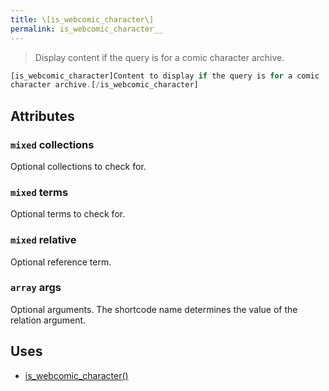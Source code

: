 ```yaml
---
title: \[is_webcomic_character\]
permalink: is_webcomic_character__
---
```


> Display content if the query is for a comic character archive.

```php
[is_webcomic_character]Content to display if the query is for a comic
character archive.[/is_webcomic_character]
```

## Attributes

### `mixed` collections
Optional collections to check for.

### `mixed` terms
Optional terms to check for.

### `mixed` relative
Optional reference term.

### `array` args
Optional arguments. The shortcode name determines the
value of the relation argument.

## Uses
- [is_webcomic_character()](is_webcomic_character())
